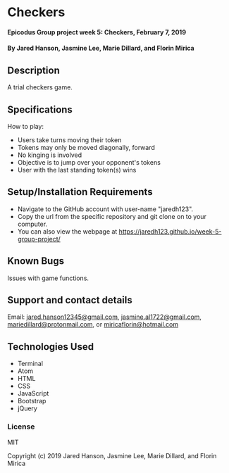 # Checkers

#### Epicodus Group project week 5: Checkers, February 7, 2019

#### By Jared Hanson, Jasmine Lee, Marie Dillard, and Florin Mirica

## Description

A trial checkers game.

## Specifications
How to play:

* Users take turns moving their token
* Tokens may only be moved diagonally, forward
* No kinging is involved
* Objective is to jump over your opponent's tokens
* User with the last standing token(s) wins


## Setup/Installation Requirements

* Navigate to the GitHub account with user-name "jaredh123".
* Copy the url from the specific repository and git clone on to your computer.
* You can also view the webpage at https://jaredh123.github.io/week-5-group-project/

## Known Bugs

Issues with game functions.

## Support and contact details

Email: jared.hanson12345@gmail.com, jasmine.al1722@gmail.com, mariedillard@protonmail.com, or miricaflorin@hotmail.com

## Technologies Used

* Terminal
* Atom
* HTML
* CSS
* JavaScript
* Bootstrap
* jQuery

### License

MIT

Copyright (c) 2019 Jared Hanson, Jasmine Lee, Marie Dillard, and Florin Mirica
